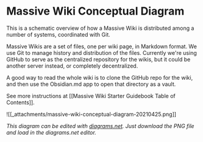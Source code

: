 # Massive Wiki Conceptual Diagram

This is a schematic overview of how a Massive Wiki is distributed among a number of systems, coordinated with Git.

Massive Wikis are a set of files, one per wiki page, in Markdown format.  We use Git to manage history and distribution of the files.  Currently we're using GitHub to serve as the centralized repository for the wikis, but it could be another server instead, or completely decentralized.

A good way to read the whole wiki is to clone the GitHub repo for the wiki, and then use the Obsidian.md app to open that directory as a vault.

See more instructions at [[Massive Wiki Starter Guidebook Table of Contents]].

![[_attachments/massive-wiki-conceptual-diagram-20210425.png]]

_This diagram can be edited with [diagrams.net](https://www.diagrams.net/). Just download  the PNG file and load in the diagrams.net editor._